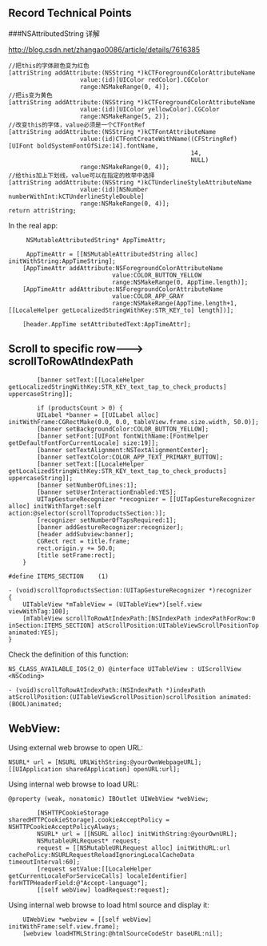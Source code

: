 ## Record Technical Points



###NSAttributedString 详解                                              
                                                                           
http://blog.csdn.net/zhangao0086/article/details/7616385

	//把this的字体颜色变为红色  
	[attriString addAttribute:(NSString *)kCTForegroundColorAttributeName  
	                    value:(id)[UIColor redColor].CGColor   
	                    range:NSMakeRange(0, 4)];  
	//把is变为黄色  
	[attriString addAttribute:(NSString *)kCTForegroundColorAttributeName  
	                    value:(id)[UIColor yellowColor].CGColor   
	                    range:NSMakeRange(5, 2)];  
	//改变this的字体，value必须是一个CTFontRef  
	[attriString addAttribute:(NSString *)kCTFontAttributeName  
	                    value:(id)CTFontCreateWithName((CFStringRef)[UIFont boldSystemFontOfSize:14].fontName,  
	                                                   14,   
	                                                   NULL)  
	                    range:NSMakeRange(0, 4)];  
	//给this加上下划线，value可以在指定的枚举中选择  
	[attriString addAttribute:(NSString *)kCTUnderlineStyleAttributeName  
	                    value:(id)[NSNumber numberWithInt:kCTUnderlineStyleDouble]  
	                    range:NSMakeRange(0, 4)];  
	return attriString;  
	
	
In the real app:
	
		 NSMutableAttributedString* AppTimeAttr;

	     AppTimeAttr = [[NSMutableAttributedString alloc] initWithString:AppTimeString];
        [AppTimeAttr addAttribute:NSForegroundColorAttributeName
                                 value:COLOR_BUTTON_YELLOW
                                 range:NSMakeRange(0, AppTime.length)];
        [AppTimeAttr addAttribute:NSForegroundColorAttributeName
                                 value:COLOR_APP_GRAY
                                 range:NSMakeRange(AppTime.length+1, [[LocaleHelper getLocalizedStringWithKey:STR_KEY_to] length])];

        [header.AppTime setAttributedText:AppTimeAttr];
	


## Scroll to specific row---> scrollToRowAtIndexPath
 

            [banner setText:[[LocaleHelper getLocalizedStringWithKey:STR_KEY_text_tap_to_check_products] uppercaseString]];

            if (productsCount > 0) {
            UILabel *banner = [[UILabel alloc] initWithFrame:CGRectMake(0.0, 0.0, tableView.frame.size.width, 50.0)];
            [banner setBackgroundColor:COLOR_BUTTON_YELLOW];
            [banner setFont:[UIFont fontWithName:[FontHelper getDefaultFontForCurrentLocale] size:19]];
            [banner setTextAlignment:NSTextAlignmentCenter];
            [banner setTextColor:COLOR_APP_TEXT_PRIMARY_BUTTON];
            [banner setText:[[LocaleHelper getLocalizedStringWithKey:STR_KEY_text_tap_to_check_products] uppercaseString]];
            [banner setNumberOfLines:1];
            [banner setUserInteractionEnabled:YES];
            UITapGestureRecognizer *recognizer = [[UITapGestureRecognizer alloc] initWithTarget:self action:@selector(scrollToproductsSection:)];
            [recognizer setNumberOfTapsRequired:1];
            [banner addGestureRecognizer:recognizer];
            [header addSubview:banner];
            CGRect rect = title.frame;
            rect.origin.y += 50.0;
            [title setFrame:rect];
        }

	#define ITEMS_SECTION    (1)

	- (void)scrollToproductsSection:(UITapGestureRecognizer *)recognizer
	{
	    UITableView *mTableView = (UITableView*)[self.view viewWithTag:100];
	    [mTableView scrollToRowAtIndexPath:[NSIndexPath indexPathForRow:0 inSection:ITEMS_SECTION] atScrollPosition:UITableViewScrollPositionTop animated:YES];
	}


Check the definition of this function:

	NS_CLASS_AVAILABLE_IOS(2_0) @interface UITableView : UIScrollView <NSCoding>

	- (void)scrollToRowAtIndexPath:(NSIndexPath *)indexPath atScrollPosition:(UITableViewScrollPosition)scrollPosition animated:(BOOL)animated;




## WebView:

Using external web browse to open URL:

    NSURL* url = [NSURL URLWithString:@yourOwnWebpageURL];
    [[UIApplication sharedApplication] openURL:url];


Using internal web browse to load URL:

	@property (weak, nonatomic) IBOutlet UIWebView *webView;

            [NSHTTPCookieStorage sharedHTTPCookieStorage].cookieAcceptPolicy = NSHTTPCookieAcceptPolicyAlways;
            NSURL* url = [[NSURL alloc] initWithString:@yourOwnURL];
            NSMutableURLRequest* request;
            request = [[NSMutableURLRequest alloc] initWithURL:url cachePolicy:NSURLRequestReloadIgnoringLocalCacheData timeoutInterval:60];
            [request setValue:[[LocaleHelper getCurrentLocaleForServiceCalls] localeIdentifier] forHTTPHeaderField:@"Accept-language"];
            [[self webView] loadRequest:request];

Using internal web browse to load html source and display it:

		UIWebView *webview = [[self webView] initWithFrame:self.view.frame];
		[webview loadHTMLString:@htmlSourceCodeStr baseURL:nil];














